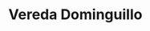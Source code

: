---
title: Vereda Dominguillo
nombre_comunidad: Vereda Dominguillo
municipio: Santander de Quilichao
departamento: Cauca
descripcion: >-
  Comunidad Afrocolombiana, Consejo comunitario cuenca Rio Páez Quinamayó.
  Miembro del consejo del Norte del Cauca. La vereda Dominguillo hace parte de
  las 14 veredas que integran el Consejo Comunitario Cuenca del Rio Páez
  Quinamayó en sus siglas CURPAQ, destacándose como una de las veredas con mayor
  población de habitantes y que hacen parte del enfoque étnico como comunidad
  afrodescendiente. 

  Las veredas que integran CURPAQ son: El Tajo, Dominguillo, Cabecera de
  Dominguillo, La Capilla, El Carmen, El Toro, Santa Lucia, Alegrías, Quinamayó,
  Llano de Alegrías, Santa Ana, Santa Rita, Mandiva y Los Ángeles, su
  representante legal es la señora Vivian Gómez, docente y lideresa del
  territorio. 

  Al interior de la comunidad se encuentra constituida la Junta de Acción
  Comunal Vereda Dominguillo, quien tiene como representante legal al señor
  Milton Carbonero. 
   Se destacan lideres de la vereda como lo son: El señor William Fajardo Mina y la señora Nancy Mina, entre otros. "
num_personas: 2250
num_familias: 450
min_distancia_casco_urbano: 15
km_distancia_casco_urbano: 8
vias_acceso: >-
  A 8 km de la cabecera municipal, 15 minutos con acceso por carretera en buen
  estado, ingresando por la vereda el Tajo, sector la virgen.
infraestructura_comunitaria:
  - |-
    * Polideportivo comunitario.
    * Institución Educativa Agropecuaria Dominguillo
    * Iglesia declarada como patrimonio cultural.
    *Centro de Salud
notas_infraestructura_comunitaria: null
liderazgo_comunidad:
  - >-
    La cultura y el deporte son rasgos que caracterizan a las poblaciones del
    norte del Cauca. En el caso particular de Dominguillo se identifica la
    existencia de grupos de jóvenes que hacen parte del Consejo Comunitario
    CURPAQ
  - ' que se encargan de fortalecer la cultura a través de la música y la lectura. En la primera resaltan los violines caucanos'
  - >2
     con los que se reconoce la agrupación Aires de Dominguillo. 
    En materia de deporte también se puede identificar grupos de jóvenes
    practicando. 
inclusion_diversidad_genero: |-
  Población afrodescendiente.  No se evidenció población con diversidad sexual. 
  Se identificó amplia población adulto mayor y con discpacidad. 
comentarios_conectividad: 'Conexión a internet buena y estable. A datos celulares también. '
punto_SOLE: Biblioteca ubicada en la IE Agropecuaria el Dominiguillo
comentarios_punto_SOLE:
  - https://padlet.com/comunidaddominguillo/sole-dominguillo-mb0qeezva872k3bo
ppales_actividades_economicas_vocacion_productiva:
  - Finca tradicional con cultivos de hortalizas
  - ' frutales'
  - ' también de piña'
  - ' yuca'
  - ' caña'
  - |2-
     cacao y especies menores . 
    Finca tradicional como motor de los ingresos familiares. 
comentarios_ppales_actividades_economicas_vocacion_productiva: null
comunidad_sostenible_uso_suelo: null
org_con_proyeccion: []
servicios_publicos_comunidades_focalizadas:
  - |-
    * Acueducto municipal (no con la cobertura total )
    * Alumbrado público
    * Energía 
    * Vías: Algunas zonas con placa huella
    * No cuenta con alcantarillado 
comunidades_focalizadas_educacion_infraestructura_educativa:
  - Institución Educativa Agropecuaria Dominguillo
comunidades_focalizadas_practicas_organizativas: []
conectividad_minima: Bueno
iniciativas_priorizadas:
  - >-
    " ASOAGRODON (18 miembros): Cultivo de cacao y establecimiento de vivero
    -FEDECACAO.

    Desde el año 2007 se encuentra organizada y en desarrollo la Asociación de
    Piñeros (ASOPIÑA) que la integran personas de las diferentes veredas que
    hacen parte del Consejo Comunitario CURPAQ.
org_focalizada: []
riesgo: null
otros_programas_USAID:
  - No hay presencia de programas de USAID para el año 2022; sin embargo
  - ' se resalta que la actividad SOMOS COMUNIDAD financiada por USAID y ejecutada por la Fundación Panamericana para Desarrollo FUPAD'
  - ' hizo presencia en el territorio en el año 2021'
  - ' desarrollando la Estrategia de Prevención del Crimen y la Violencia CVP (en sus siglas en ingles) con talleres encaminados a la prevención del consumo de sustancias psicoactivas'
  - ' dirigido a jóvenes y adultos de la comunidad.'
alianzas_colaboradores:
  - |-
    * Fundación Colombina
    * Programa jóvenes de USAID
    * FIP
    * OIM
posibilidad_iniciativas_conjuntas_aliados_2: []
actividades_ocio:
  - >-
    "* Fiesta del campesino.

    * Jugas de adoración al niño Dios.

    * Violines en guadua.

    * Fiestas en Paz

    * Participación en  Petronio Alvarez.

    * Bochincheros. 

    * Grupo juvenil Violines Caucanos: agrupaciones consolidadas y en proceso
    con jóvenes por mantener la cultura de las Fugas, interpretación y
    participación en el Festival Petronio Alvarez Ganadores del Festival."
medios_comunicacion_narrativas_locales: []
num_visitas_realizadas: null
num_diagnosticos_rurales_participativos_realizados: null
infraestructura_salud_atencion_psicosocial:
  - Cuenta con un puesto de salud
  - ' es utilizado en algunas Brigadas de salud'
  - ' pero no está activo todo el tiempo. La institución educativa Agropecuaria Dominguillo no cuenta con profesional en el área de Psicología.'
notas_infraestructura_salud_atencion_psicosocial: null
num_visitas_predio: null
url: /comunidad-focalizada/vereda-dominguillo
layout: single
download_file: /reportes/vereda-dominguillo.pdf

---